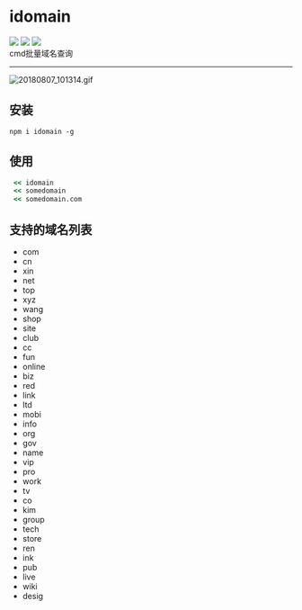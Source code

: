 # idomain

<img src="https://img.shields.io/npm/dt/idomain.svg">  <img src="https://img.shields.io/packagist/l/doctrine/orm.svg">  <img src="https://img.shields.io/github/package-json/v/jon-millent/idomain.svg">  
cmd批量域名查询  
<hr>


![20180807_101314.gif](https://i.loli.net/2018/08/07/5b690176d1d59.gif)

## 安装
`npm i idomain -g`


## 使用
```cmd
 << idomain
 << somedomain
 << somedomain.com
```



## 支持的域名列表
* com
* cn
* xin
* net
* top
* xyz
* wang
* shop
* site
* club
* cc
* fun
* online
* biz
* red
* link
* ltd
* mobi
* info
* org
* gov
* name
* vip
* pro
* work
* tv
* co
* kim
* group
* tech
* store
* ren
* ink
* pub
* live
* wiki
* desig
